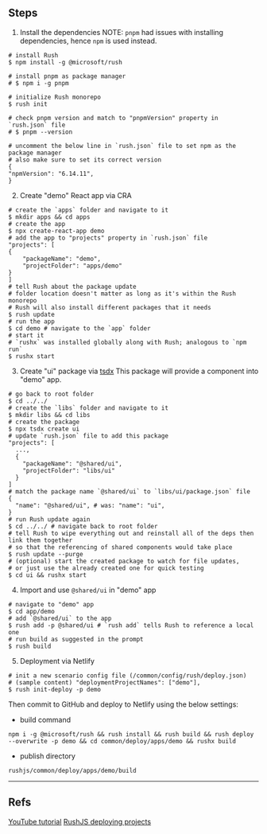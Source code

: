 ## Steps

1. Install the dependencies
   NOTE: `pnpm` had issues with installing dependencies, hence `npm` is used instead.

```shell
# install Rush
$ npm install -g @microsoft/rush

# install pnpm as package manager
# $ npm i -g pnpm

# initialize Rush monorepo
$ rush init

# check pnpm version and match to "pnpmVersion" property in `rush.json` file
# $ pnpm --version

# uncomment the below line in `rush.json` file to set npm as the package manager
# also make sure to set its correct version
{
"npmVersion": "6.14.11",
}
```

2. Create "demo" React app via CRA

```shell
# create the `apps` folder and navigate to it
$ mkdir apps && cd apps
# create the app
$ npx create-react-app demo
# add the app to "projects" property in `rush.json` file
"projects": [
{
    "packageName": "demo",
    "projectFolder": "apps/demo"
}
]
# tell Rush about the package update
# folder location doesn't matter as long as it's within the Rush monorepo
# Rush will also install different packages that it needs
$ rush update
# run the app
$ cd demo # navigate to the `app` folder
# start it
# `rushx` was installed globally along with Rush; analogous to `npm run`
$ rushx start
```

3. Create "ui" package via [tsdx](https://github.com/formium/tsdx)
   This package will provide a component into "demo" app.

```shell
# go back to root folder
$ cd ../../
# create the `libs` folder and navigate to it
$ mkdir libs && cd libs
# create the package
$ npx tsdx create ui
# update `rush.json` file to add this package
"projects": [
  ...,
  {
    "packageName": "@shared/ui",
    "projectFolder": "libs/ui"
  }
]
# match the package name `@shared/ui` to `libs/ui/package.json` file
{
  "name": "@shared/ui", # was: "name": "ui",
}
# run Rush update again
$ cd ../../ # navigate back to root folder
# tell Rush to wipe everything out and reinstall all of the deps then link them together
# so that the referencing of shared components would take place
$ rush update --purge
# (optional) start the created package to watch for file updates,
# or just use the already created one for quick testing
$ cd ui && rushx start
```

4. Import and use `@shared/ui` in "demo" app

```shell
# navigate to "demo" app
$ cd app/demo
# add `@shared/ui` to the app
$ rush add -p @shared/ui # `rush add` tells Rush to reference a local one
# run build as suggested in the prompt
$ rush build
```

5. Deployment via Netlify

```shell
# init a new scenario config file (/common/config/rush/deploy.json)
# (sample content) "deploymentProjectNames": ["demo"],
$ rush init-deploy -p demo
```

Then commit to GitHub and deploy to Netlify using the below settings:

- build command

```shell
npm i -g @microsoft/rush && rush install && rush build && rush deploy --overwrite -p demo && cd common/deploy/apps/demo && rushx build
```

- publish directory

```shell
rushjs/common/deploy/apps/demo/build
```

---

## Refs

[YouTube tutorial](https://www.youtube.com/watch?v=7FWG3tBTnFM&ab_channel=LeighHalliday)
[RushJS deploying projects](https://rushjs.io/pages/maintainer/deploying/)
